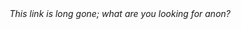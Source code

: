 <p align="center" style="margin-top: 30vh">
  <i>This link is long gone; what are you looking for anon?</i>
</p>
